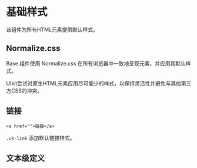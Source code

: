 # 基础样式

该组件为所有HTML元素提供默认样式。


## Normalize.css

Base 组件使用 Normalize.css 在所有浏览器中一致地呈现元素，并应用其默认样式。

UIkit尝试对原生HTML元素应用尽可能少的样式，以保持灵活性并避免与其他第三方CSS的冲突。

## 链接

```
<a href="">链接</a>
```

<code>.uk-link</code> 添加默认链接样式。

## 文本级定义






